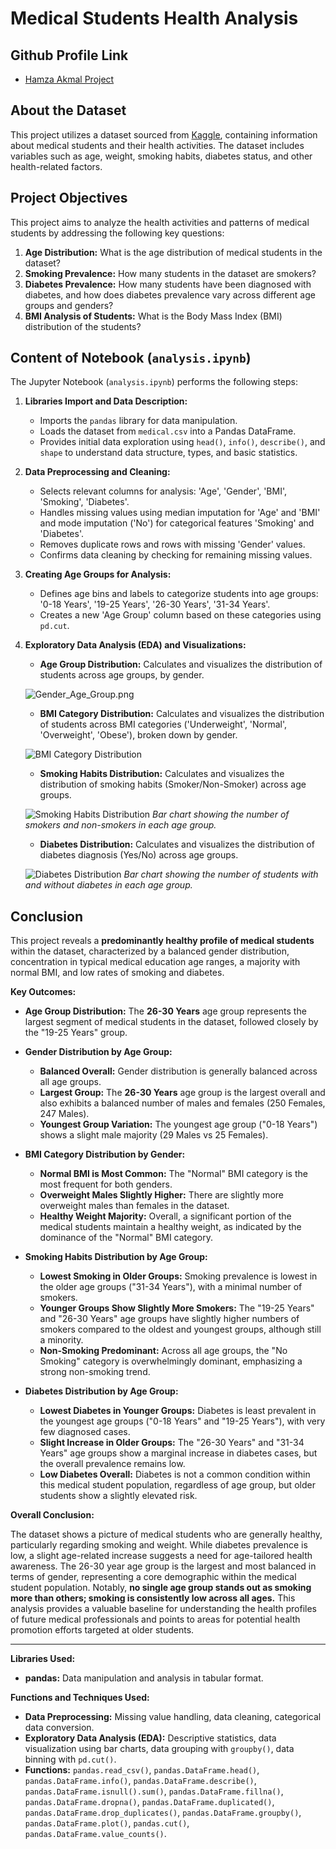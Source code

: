 # Medical Students Health Analysis

## Github Profile Link
- [Hamza Akmal Project](https://github.com/HamzaaAkmal/data-analysis-project.git)

## About the Dataset

This project utilizes a dataset sourced from [Kaggle](https://www.kaggle.com/), containing information about medical students and their health activities. The dataset includes variables such as age, weight, smoking habits, diabetes status, and other health-related factors.

## Project Objectives

This project aims to analyze the health activities and patterns of medical students by addressing the following key questions:

1.  **Age Distribution:** What is the age distribution of medical students in the dataset?
2.  **Smoking Prevalence:** How many students in the dataset are smokers?
3.  **Diabetes Prevalence:** How many students have been diagnosed with diabetes, and how does diabetes prevalence vary across different age groups and genders?
4.  **BMI Analysis of Students:** What is the Body Mass Index (BMI) distribution of the students?

## Content of Notebook (`analysis.ipynb`)

The Jupyter Notebook (`analysis.ipynb`) performs the following steps:

1.  **Libraries Import and Data Description:**
    - Imports the `pandas` library for data manipulation.
    - Loads the dataset from `medical.csv` into a Pandas DataFrame.
    - Provides initial data exploration using `head()`, `info()`, `describe()`, and `shape` to understand data structure, types, and basic statistics.

2.  **Data Preprocessing and Cleaning:**
    - Selects relevant columns for analysis: 'Age', 'Gender', 'BMI', 'Smoking', 'Diabetes'.
    - Handles missing values using median imputation for 'Age' and 'BMI' and mode imputation ('No') for categorical features 'Smoking' and 'Diabetes'.
    - Removes duplicate rows and rows with missing 'Gender' values.
    - Confirms data cleaning by checking for remaining missing values.

3.  **Creating Age Groups for Analysis:**
    - Defines age bins and labels to categorize students into age groups: '0-18 Years', '19-25 Years', '26-30 Years', '31-34 Years'.
    - Creates a new 'Age Group' column based on these categories using `pd.cut`.

4.  **Exploratory Data Analysis (EDA) and Visualizations:**
    - **Age Group Distribution:** Calculates and visualizes the distribution of students across age groups,  by gender.

    
    ![Gender_Age_Group.png](https://downlabs.org/wp-content/uploads/2025/01/Gender_Ag_Grou-768x445.png)

    
    

    - **BMI Category Distribution:** Calculates and visualizes the distribution of students across BMI categories ('Underweight', 'Normal', 'Overweight', 'Obese'), broken down by gender.


    ![BMI Category Distribution](https://downlabs.org/wp-content/uploads/2025/01/BMI_Age_Group-768x446.png)

    - **Smoking Habits Distribution:** Calculates and visualizes the distribution of smoking habits (Smoker/Non-Smoker) across age groups.

    
    ![Smoking Habits Distribution](https://downlabs.org/wp-content/uploads/2025/01/Smoking_Habit_Age_Group-768x445.png)
    *Bar chart showing the number of smokers and non-smokers in each age group.*
    

    - **Diabetes Distribution:** Calculates and visualizes the distribution of diabetes diagnosis (Yes/No) across age groups.

    
    ![Diabetes Distribution](https://downlabs.org/wp-content/uploads/2025/01/Diabetes_Age_Group-768x445.png)
    *Bar chart showing the number of students with and without diabetes in each age group.*
    
## Conclusion

This project reveals a **predominantly healthy profile of medical students** within the dataset, characterized by a balanced gender distribution, concentration in typical medical education age ranges, a majority with normal BMI, and low rates of smoking and diabetes.

**Key Outcomes:**

- **Age Group Distribution:** The **26-30 Years** age group represents the largest segment of medical students in the dataset, followed closely by the "19-25 Years" group.

- **Gender Distribution by Age Group:**
    - **Balanced Overall:**  Gender distribution is generally balanced across all age groups.
    - **Largest Group:** The **26-30 Years** age group is the largest overall and also exhibits a balanced number of males and females (250 Females, 247 Males).
    - **Youngest Group Variation:** The youngest age group ("0-18 Years") shows a slight male majority (29 Males vs 25 Females).

- **BMI Category Distribution by Gender:**
    - **Normal BMI is Most Common:**  The "Normal" BMI category is the most frequent for both genders.
    - **Overweight Males Slightly Higher:**  There are slightly more overweight males than females in the dataset.
    - **Healthy Weight Majority:**  Overall, a significant portion of the medical students maintain a healthy weight, as indicated by the dominance of the "Normal" BMI category.

- **Smoking Habits Distribution by Age Group:**
    - **Lowest Smoking in Older Groups:** Smoking prevalence is lowest in the older age groups ("31-34 Years"), with a minimal number of smokers.
    - **Younger Groups Show Slightly More Smokers:**  The "19-25 Years" and "26-30 Years" age groups have slightly higher numbers of smokers compared to the oldest and youngest groups, although still a minority.
    - **Non-Smoking Predominant:**  Across all age groups, the "No Smoking" category is overwhelmingly dominant, emphasizing a strong non-smoking trend.

- **Diabetes Distribution by Age Group:**
    - **Lowest Diabetes in Younger Groups:** Diabetes is least prevalent in the youngest age groups ("0-18 Years" and "19-25 Years"), with very few diagnosed cases.
    - **Slight Increase in Older Groups:** The "26-30 Years" and "31-34 Years" age groups show a marginal increase in diabetes cases, but the overall prevalence remains low.
    - **Low Diabetes Overall:**  Diabetes is not a common condition within this medical student population, regardless of age group, but older students show a slightly elevated risk.

**Overall Conclusion:**

The dataset shows a picture of medical students who are generally healthy, particularly regarding smoking and weight. While diabetes prevalence is low, a slight age-related increase suggests a need for age-tailored health awareness. The 26-30 year age group is the largest and most balanced in terms of gender, representing a core demographic within the medical student population. Notably, **no single age group stands out as smoking more than others; smoking is consistently low across all ages.**  This analysis provides a valuable baseline for understanding the health profiles of future medical professionals and points to areas for potential health promotion efforts targeted at older students.

---


**Libraries Used:**

*   **pandas:**  Data manipulation and analysis in tabular format.

**Functions and Techniques Used:**

*   **Data Preprocessing:** Missing value handling, data cleaning, categorical data conversion.
*   **Exploratory Data Analysis (EDA):** Descriptive statistics, data visualization using bar charts, data grouping with `groupby()`, data binning with `pd.cut()`.
*   **Functions:** `pandas.read_csv()`, `pandas.DataFrame.head()`, `pandas.DataFrame.info()`, `pandas.DataFrame.describe()`, `pandas.DataFrame.isnull().sum()`,  `pandas.DataFrame.fillna()`, `pandas.DataFrame.dropna()`, `pandas.DataFrame.duplicated()`, `pandas.DataFrame.drop_duplicates()`, `pandas.DataFrame.groupby()`, `pandas.DataFrame.plot()`, `pandas.cut()`, `pandas.DataFrame.value_counts()`.
